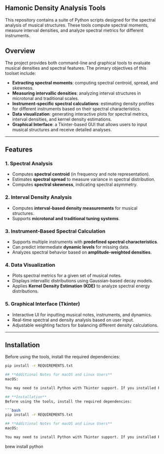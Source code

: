## **Hamonic Density Analysis Tools**

This repository contains a suite of Python scripts designed for the spectral analysis of musical structures. These tools compute spectral moments, measure interval densities, and analyze spectral metrics for different instruments.

## **Overview**

The project provides both command-line and graphical tools to evaluate musical densities and spectral features. The primary objectives of this toolset include:
- **Extracting spectral moments**: computing spectral centroid, spread, and skewness.
- **Measuring intervallic densities**: analyzing interval structures in microtonal and traditional scales.
- **Instrument-specific spectral calculations**: estimating density profiles for different instruments based on their spectral characteristics.
- **Data visualization**: generating interactive plots for spectral metrics, interval densities, and kernel density estimations.
- **Graphical Interface**: a Tkinter-based GUI that allows users to input musical structures and receive detailed analyses.

---

## **Features**
### **1. Spectral Analysis**
- Computes **spectral centroid** (in frequency and note representation).
- Estimates **spectral spread** to measure variance in spectral distribution.
- Computes **spectral skewness**, indicating spectral asymmetry.

### **2. Interval Density Analysis**
- Computes **interval-based density measurements** for musical structures.
- Supports **microtonal and traditional tuning systems**.

### **3. Instrument-Based Spectral Calculation**
- Supports multiple instruments with **predefined spectral characteristics**.
- Can predict intermediate **dynamic levels** for missing data.
- Analyzes spectral behavior based on **amplitude-weighted densities**.

### **4. Data Visualization**
- Plots spectral metrics for a given set of musical notes.
- Displays intervallic distributions using Gaussian-based decay models.
- Applies **Kernel Density Estimation (KDE)** to analyze spectral energy distributions.

### **5. Graphical Interface (Tkinter)**
- Interactive UI for inputting musical notes, instruments, and dynamics.
- Real-time spectral and density analysis based on user input.
- Adjustable weighting factors for balancing different density calculations.

---

## **Installation**
Before using the tools, install the required dependencies:

```bash
pip install -r REQUIREMENTS.txt

## **Additional Notes for macOS and Linux Users**
macOS:

You may need to install Python with Tkinter support. If you installed Python from python.org, Tkinter is usually included by default. If you use Homebrew, you can run:

## **Installation**
Before using the tools, install the required dependencies:

```bash
pip install -r REQUIREMENTS.txt

## **Additional Notes for macOS and Linux Users**
macOS:

You may need to install Python with Tkinter support. If you installed Python from python.org, Tkinter is usually included by default. If you use Homebrew, you can run:

```
brew install python
```


